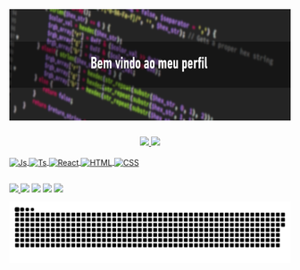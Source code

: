 <img align="center" alt="CSS" height="200" width="1400" src="https://github.com/leokatsuki/leokatsuki/blob/main/header.png">

##

<div align="center">
  <a href="https://github.com/leokatsuki">
  <img height="180em" src="https://github-readme-stats.vercel.app/api?username=rafaballerini&show_icons=true&theme=dracula&include_all_commits=true&count_private=true"/>
  <img height="180em" src="https://github-readme-stats.vercel.app/api/top-langs/?username=rafaballerini&layout=compact&langs_count=7&theme=dracula"/>
</div>
  
<div style="display: inline_block"><br>
  <img align="center" alt="Js" height="30" width="40" src="https://cdn.jsdelivr.net/gh/devicons/devicon/icons/javascript/javascript-original.svg">
  <img align="center" alt="Ts" height="30" width="40" src="https://cdn.jsdelivr.net/gh/devicons/devicon/icons/typescript/typescript-original.svg">
  <img align="center" alt="React" height="30" width="40" src="https://cdn.jsdelivr.net/gh/devicons/devicon/icons/react/react-original.svg">
  <img align="center" alt="HTML" height="30" width="40" src="https://cdn.jsdelivr.net/gh/devicons/devicon/icons/html5/html5-original.svg">
  <img align="center" alt="CSS" height="30" width="40" src="https://cdn.jsdelivr.net/gh/devicons/devicon/icons/css3/css3-original.svg">
</div>
  
  ##
  
  <div>
    <a href="mailto:leokatsuki@gmail.com" target="_blank"><img src="https://img.shields.io/badge/Gmail-D14836?style=for-the-badge&logo=gmail&logoColor=white" target="_blank">       </a>
    <a href="mailto:leok-12@hotmail.com" target="_blank"><img src="https://img.shields.io/badge/Microsoft_Outlook-0078D4?style=for-the-badge&logo=microsoft-        outlook&logoColor=white" target="_blank"></a>
 	  <a href="https://www.instagram.com/leokatsuki/" target="_blank"><img src="https://img.shields.io/badge/-Instagram-%23E4405F?style=for-the-badge&logo=instagram&logoColor=white" target="_blank"></a>
     <a href="https://steamcommunity.com/id/leeok12/" target="_blank"><img src="https://img.shields.io/badge/Steam-000000?style=for-the-badge&logo=steam&logoColor=white" target="_blank"></a> 
      <a href="https://www.linkedin.com/in/leonardo-hiramatsu-05a722143" target="_blank"><img src="https://img.shields.io/badge/LinkedIn-0077B5?style=for-the-badge&logo=linkedin&logoColor=white" target="_blank"></a> 
  
  ![Snake animation](https://github.com/leokatsuki/leokatsuki/blob/output/github-contribution-grid-snake.svg)
    
  </div>
  
  

